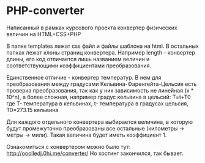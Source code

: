 # PHP-converter
Написанный в рамках курсового проекта конвертер физических величин на HTML+CSS+PHP

В папке templates лежат css файл и файлы шаблона на html. В остальных папках лежат клоны страниц конвертера. Например length - конвертер длины, его код отличается лишь названием величин и соответствующими коэффициентами преобразования.

Единственное отличие - конвертер температур. В нем для преобразования между градусами Кельвина-Фаренгейта-Цельсия есть проверка преобразования, так как у них зависимость не линейная (x * 10^n), а более сложная, например градус кельвина в цельсий:
T=t+T0 где T- температура в кельвинах, t- температура в градусах цельсия, T0=273.15 кельвина

Для каждого отдельного конвертера выбирается величина, в которую будут промежуточно преобразованы все остальные (километры -> метры -> мили). Такая величина будет иметь коэффициент 1.

Ознакомиться с конвертером можно было тут: http://ooolledj.0hi.me/converter/
Но хостинг закончился, так бывает.
